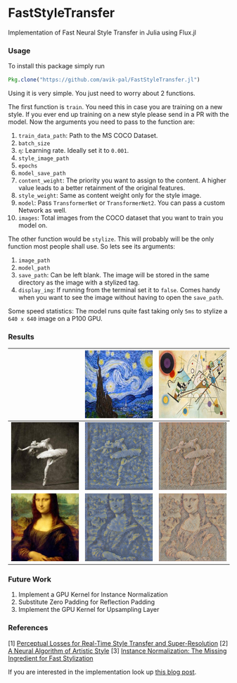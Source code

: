 # FastStyleTransfer

Implementation of Fast Neural Style Transfer in Julia using Flux.jl

### Usage

To install this package simply run

```julia
Pkg.clone("https://github.com/avik-pal/FastStyleTransfer.jl")
```

Using it is very simple. You just need to worry about 2 functions.

The first function is `train`. You need this in case you are training on a new style. If you ever end up training on a new style please send in a PR with the model. Now the arguments you need to pass to the function are:
1. `train_data_path`: Path to the MS COCO Dataset.
2. `batch_size`
3. `η`: Learning rate. Ideally set it to `0.001`.
4. `style_image_path`
5. `epochs`
6. `model_save_path`
7. `content_weight`: The priority you want to assign to the content. A higher value leads to a better retainment of the original features.
8. `style_weight`: Same as content weight only for the style image.
9. `model`: Pass `TransformerNet` or `TransformerNet2`. You can pass a custom Network as well.
10. `images`: Total images from the COCO dataset that you want to train you model on.

The other function would be `stylize`. This will probably will be the only function most people shall use. So lets see its arguments:
1. `image_path`
2. `model_path`
3. `save_path`: Can be left blank. The image will be stored in the same directory as the image with a stylized tag.
4. `display_img`: If running from the terminal set it to `false`. Comes handy when you want to see the image without having to open the `save_path`.

Some speed statistics: The model runs quite fast taking only `5ms` to stylize a `640 x 640` image on a P100 GPU.

### Results

||![Starry Night](./images/starry.jpg)|![Abstract Art](./images/abstract.jpg)|
|:---:|:---:|:---:|
|![Dancing Original](./images/dancing.jpg)|![Starry Dancing](./images/starry_dancing.jpg)|![Abstract Dancing](./images/abstract_dancing.jpg)|
|![Original Monalisa](./images/monalisa.jpg)|![Starry Monalisa](./images/starry_monalisa.jpg)|![Abstract Monalisa](./images/abstract_monalisa.jpg)|

### Future Work

1. Implement a GPU Kernel for Instance Normalization
2. Substitute Zero Padding for Reflection Padding
3. Implement the GPU Kernel for Upsampling Layer

### References
[1] [Perceptual Losses for Real-Time Style Transfer and Super-Resolution](https://cs.stanford.edu/people/jcjohns/eccv16/)
[2] [A Neural Algorithm of Artistic Style](https://arxiv.org/abs/1508.06576)
[3] [Instance Normalization: The Missing Ingredient for Fast Stylization](https://arxiv.org/abs/1607.08022)

If you are interested in the implementation look up [this blog post](https://avik-pal.github.io/blog/2018-07-07-Implementing_Fast_Neural_Style_Transfer_in_Flux/).
